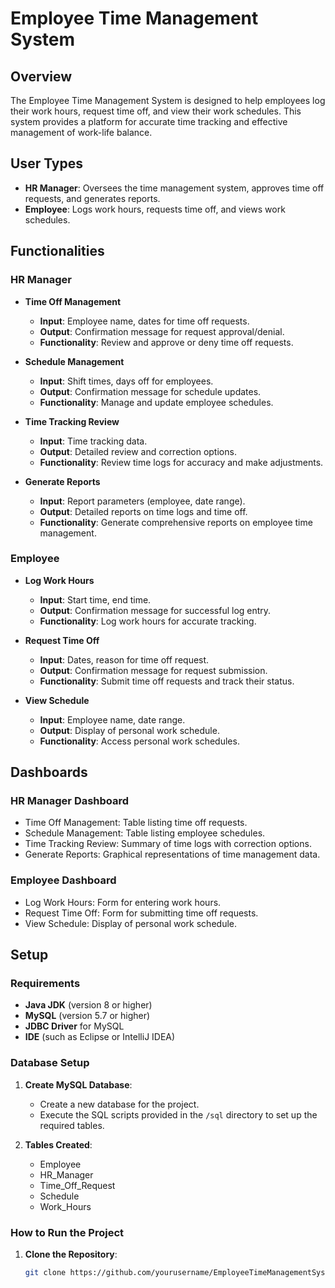 # Employee Time Management System

## Overview

The Employee Time Management System is designed to help employees log their work hours, request time off, and view their work schedules. 
This system provides a platform for accurate time tracking and effective management of work-life balance.

## User Types

- **HR Manager**: Oversees the time management system, approves time off requests, and generates reports.
- **Employee**: Logs work hours, requests time off, and views work schedules.

## Functionalities

### HR Manager

- **Time Off Management**
  - **Input**: Employee name, dates for time off requests.
  - **Output**: Confirmation message for request approval/denial.
  - **Functionality**: Review and approve or deny time off requests.

- **Schedule Management**
  - **Input**: Shift times, days off for employees.
  - **Output**: Confirmation message for schedule updates.
  - **Functionality**: Manage and update employee schedules.

- **Time Tracking Review**
  - **Input**: Time tracking data.
  - **Output**: Detailed review and correction options.
  - **Functionality**: Review time logs for accuracy and make adjustments.

- **Generate Reports**
  - **Input**: Report parameters (employee, date range).
  - **Output**: Detailed reports on time logs and time off.
  - **Functionality**: Generate comprehensive reports on employee time management.

### Employee

- **Log Work Hours**
  - **Input**: Start time, end time.
  - **Output**: Confirmation message for successful log entry.
  - **Functionality**: Log work hours for accurate tracking.

- **Request Time Off**
  - **Input**: Dates, reason for time off request.
  - **Output**: Confirmation message for request submission.
  - **Functionality**: Submit time off requests and track their status.

- **View Schedule**
  - **Input**: Employee name, date range.
  - **Output**: Display of personal work schedule.
  - **Functionality**: Access personal work schedules.

## Dashboards

### HR Manager Dashboard
- Time Off Management: Table listing time off requests.
- Schedule Management: Table listing employee schedules.
- Time Tracking Review: Summary of time logs with correction options.
- Generate Reports: Graphical representations of time management data.

### Employee Dashboard
- Log Work Hours: Form for entering work hours.
- Request Time Off: Form for submitting time off requests.
- View Schedule: Display of personal work schedule.

## Setup

### Requirements

- **Java JDK** (version 8 or higher)
- **MySQL** (version 5.7 or higher)
- **JDBC Driver** for MySQL
- **IDE** (such as Eclipse or IntelliJ IDEA)

### Database Setup

1. **Create MySQL Database**: 
   - Create a new database for the project.
   - Execute the SQL scripts provided in the `/sql` directory to set up the required tables.

2. **Tables Created**:
   - Employee
   - HR_Manager
   - Time_Off_Request
   - Schedule
   - Work_Hours

### How to Run the Project

1. **Clone the Repository**:
   ```bash
   git clone https://github.com/yourusername/EmployeeTimeManagementSystem.git
